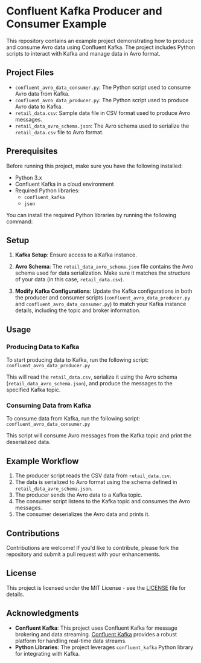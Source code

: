 # Confluent Kafka Producer and Consumer Example

This repository contains an example project demonstrating how to produce and consume Avro data using Confluent Kafka. The project includes Python scripts to interact with Kafka and manage data in Avro format.

## Project Files

- `confluent_avro_data_consumer.py`: The Python script used to consume Avro data from Kafka.
- `confluent_avro_data_producer.py`: The Python script used to produce Avro data to Kafka.
- `retail_data.csv`: Sample data file in CSV format used to produce Avro messages.
- `retail_data_avro_schema.json`: The Avro schema used to serialize the `retail_data.csv` file to Avro format.

## Prerequisites

Before running this project, make sure you have the following installed:

- Python 3.x
- Confluent Kafka in a cloud environment
- Required Python libraries:
  - `confluent_kafka`
  - `json`

You can install the required Python libraries by running the following command:


## Setup

1. **Kafka Setup**: Ensure access to a Kafka instance.

2. **Avro Schema**: The `retail_data_avro_schema.json` file contains the Avro schema used for data serialization. Make sure it matches the structure of your data (in this case, `retail_data.csv`).

3. **Modify Kafka Configurations**: Update the Kafka configurations in both the producer and consumer scripts (`confluent_avro_data_producer.py` and `confluent_avro_data_consumer.py`) to match your Kafka instance details, including the topic and broker information.

## Usage

### Producing Data to Kafka

To start producing data to Kafka, run the following script: `confluent_avro_data_producer.py`

This will read the `retail_data.csv`, serialize it using the Avro schema (`retail_data_avro_schema.json`), and produce the messages to the specified Kafka topic.

### Consuming Data from Kafka

To consume data from Kafka, run the following script: `confluent_avro_data_consumer.py`

This script will consume Avro messages from the Kafka topic and print the deserialized data.

## Example Workflow

1. The producer script reads the CSV data from `retail_data.csv`.
2. The data is serialized to Avro format using the schema defined in `retail_data_avro_schema.json`.
3. The producer sends the Avro data to a Kafka topic.
4. The consumer script listens to the Kafka topic and consumes the Avro messages.
5. The consumer deserializes the Avro data and prints it.

## Contributions
Contributions are welcome! If you'd like to contribute, please fork the repository and submit a pull request with your enhancements.

## License

This project is licensed under the MIT License - see the [LICENSE](LICENSE) file for details.

## Acknowledgments

- **Confluent Kafka**: This project uses Confluent Kafka for message brokering and data streaming. [Confluent Kafka](https://www.confluent.io/) provides a robust platform for handling real-time data streams.
- **Python Libraries**: The project leverages `confluent_kafka` Python library for integrating with Kafka.

